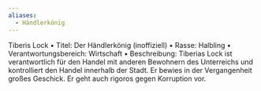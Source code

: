 ```yaml
---
aliases:
  - Händlerkönig
---
```

Tiberis Lock 
•    Titel: Der Händlerkönig (inoffiziell)
•    Rasse: Halbling
•    Verantwortungsbereich: Wirtschaft
•    Beschreibung: Tiberias Lock ist verantwortlich für den Handel mit anderen Bewohnern des Unterreichs und kontrolliert den Handel innerhalb der Stadt. Er bewies in der Vergangenheit großes Geschick. Er geht auch rigoros gegen Korruption vor. 
